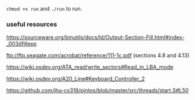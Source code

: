 `chmod +x run` and `./run` to run.

### useful resources

https://sourceware.org/binutils/docs/ld/Output-Section-Fill.html#index-_003dfillexp

ftp://ftp.seagate.com/acrobat/reference/111-1c.pdf (sections 4.8 and 4.13)

https://wiki.osdev.org/ATA_read/write_sectors#Read_in_LBA_mode

https://wiki.osdev.org/A20_Line#Keyboard_Controller_2

https://github.com/jhu-cs318/pintos/blob/master/src/threads/start.S#L50
